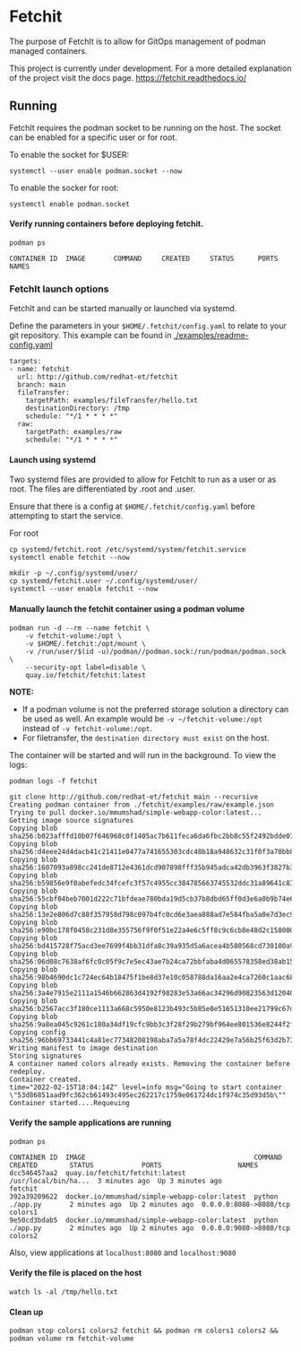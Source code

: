 # Fetchit
The purpose of FetchIt is to allow for GitOps management of podman managed containers.

This project is currently under development. For a more detailed explanation of the project visit the docs page.
https://fetchit.readthedocs.io/


##  Running
FetchIt requires the podman socket to be running on the host. The socket can be enabled for a specific user or for root.

To enable the socket for $USER:

```
systemctl --user enable podman.socket --now
```

To enable the socker for root:

```
systemctl enable podman.socket
```


#### Verify running containers before deploying fetchit.

```
podman ps

CONTAINER ID  IMAGE       COMMAND     CREATED     STATUS      PORTS       NAMES
```


### FetchIt launch options
FetchIt and can be started manually or launched via systemd. 

Define the parameters in your `$HOME/.fetchit/config.yaml` to relate to your git repository.
This example can be found in [./examples/readme-config.yaml](examples/readme-config.yaml)

```
targets:
- name: fetchit
  url: http://github.com/redhat-et/fetchit
  branch: main
  fileTransfer:
    targetPath: examples/fileTransfer/hello.txt
    destinationDirectory: /tmp
    schedule: "*/1 * * * *" 
  raw:
    targetPath: examples/raw
    schedule: "*/1 * * * *"
```

#### Launch using systemd
Two systemd files are provided to allow for FetchIt to run as a user or as root. The files are differentiated by .root and .user.

Ensure that there is a config at `$HOME/.fetchit/config.yaml` before attempting to start the service.

For root
```
cp systemd/fetchit.root /etc/systemd/system/fetchit.service
systemctl enable fetchit --now
```

```
mkdir -p ~/.config/systemd/user/
cp systemd/fetchit.user ~/.config/systemd/user/
systemctl --user enable fetchit --now
```

#### Manually launch the fetchit container using a podman volume

```
podman run -d --rm --name fetchit \
    -v fetchit-volume:/opt \
    -v $HOME/.fetchit:/opt/mount \
    -v /run/user/$(id -u)/podman//podman.sock:/run/podman/podman.sock \
    --security-opt label=disable \
    quay.io/fetchit/fetchit:latest
```

**NOTE:**
* If a podman volume is not the preferred storage solution a directory can be used as well.
An example would be `-v ~/fetchit-volume:/opt` instead of `-v fetchit-volume:/opt`.
* For filetransfer, the `destination directory must exist` on the host.

The container will be started and will run in the background. To view the logs:

```
podman logs -f fetchit

git clone http://github.com/redhat-et/fetchit main --recursive
Creating podman container from ./fetchit/examples/raw/example.json
Trying to pull docker.io/mmumshad/simple-webapp-color:latest...
Getting image source signatures
Copying blob sha256:b023afffd10b07f646968c0f1405ac7b611feca6da6fbc2bb8c55f2492bdde07
Copying blob sha256:d4eee24d4dacb41c21411e0477a741655303cdc48b18a948632c31f0f3a70bb8
Copying blob sha256:1607093a898cc241de8712e4361dcd907898fff35b945adca42db3963f3827b3
Copying blob sha256:b59856e9f0abefedc34fcefc3f57c4955cc384785663745532ddc31a89641c83
Copying blob sha256:55cbf04beb7001d222c71bfdeae780bda19d5cb37b8dbd65ff0d3e6a0b9b74e6
Copying blob sha256:13e2e806d7c88f357958d798c097b4fc0cd6e3aea888ad7e584fba5a0e7d3ec9
Copying blob sha256:e90bc178f0458c231d8e355756f9f0f51e22a4e6c5ff8c9c6cb8e48d2c158000
Copying blob sha256:bd415728f75acd3ee7699f4bb31dfa8c39a935d5a6acea4b580568cd730100a9
Copying blob sha256:06d08c7638af6fc0c05f9c7e5ec43ae7b24ca72bbfaba4d065578358ed38ab15
Copying blob sha256:98b4690dc1c724ec64b18475f1be8d37e10c058788da16aa2e4ca7260c1aac68
Copying blob sha256:3a4e7915e2111a1546b662863d4192f98283e53a66ac34296d90823563d12040
Copying blob sha256:b2567acc3f180ce1113a668c5950e8123b493c5b85e8e51651310ee21799c67d
Copying blob sha256:9a8ea045c9261c180a34df19cfc9bb3c3f28f29b279bf964ee801536e8244f2f
Copying config sha256:96bb69733441c4a81ec77348208198aba7a5a78f4dc22429e7a56b25f63d2b73
Writing manifest to image destination
Storing signatures
A container named colors already exists. Removing the container before redeploy.
Container created.
time="2022-02-15T18:04:14Z" level=info msg="Going to start container \"53d86851aad9fc362cb61493c495ec262217c1759e061724dc1f974c35d93d5b\""
Container started....Requeuing
```

#### Verify the sample applications are running

```
podman ps

CONTAINER ID  IMAGE                                          COMMAND               CREATED        STATUS            PORTS                   NAMES
dcc546457aa2  quay.io/fetchit/fetchit:latest                 /usr/local/bin/ha...  3 minutes ago  Up 3 minutes ago                          fetchit
392a39209622  docker.io/mmumshad/simple-webapp-color:latest  python ./app.py       2 minutes ago  Up 2 minutes ago  0.0.0.0:8080->8080/tcp  colors1
9e50cd3bdab5  docker.io/mmumshad/simple-webapp-color:latest  python ./app.py       2 minutes ago  Up 2 minutes ago  0.0.0.0:9080->8080/tcp  colors2
```

Also, view applications at `localhost:8080` and `localhost:9080`

#### Verify the file is placed on the host

```
watch ls -al /tmp/hello.txt
```

#### Clean up

```
podman stop colors1 colors2 fetchit && podman rm colors1 colors2 && podman volume rm fetchit-volume
```
